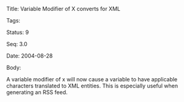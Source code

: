 Title:  Variable Modifier of X converts for XML

Tags:   

Status: 9

Seq:    3.0

Date:   2004-08-28

Body:

A variable modifier of x will now cause a variable to have applicable characters translated to XML entities. This is especially useful when generating an RSS feed.
